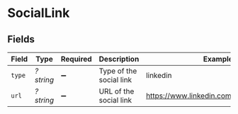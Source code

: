 # SocialLink


## Fields

| Field                                      | Type                                       | Required                                   | Description                                | Example                                    |
| ------------------------------------------ | ------------------------------------------ | ------------------------------------------ | ------------------------------------------ | ------------------------------------------ |
| `type`                                     | *?string*                                  | :heavy_minus_sign:                         | Type of the social link                    | linkedin                                   |
| `url`                                      | *?string*                                  | :heavy_minus_sign:                         | URL of the social link                     | https://www.linkedin.com/in/romainsestier/ |